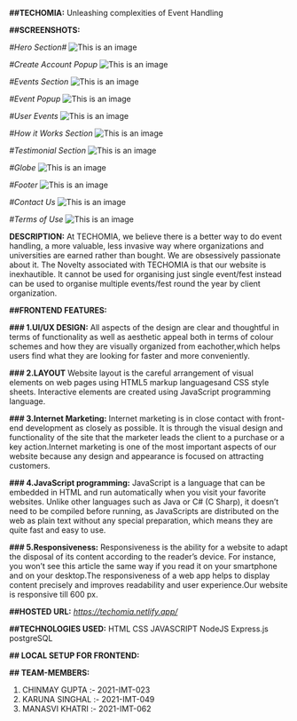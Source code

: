 **##TECHOMIA:**
Unleashing complexities of Event Handling

**##SCREENSHOTS:**

_#Hero Section#_
![This is an image](./readme_img/hero.png)

_#Create Account Popup_
![This is an image](./readme_img/create-account.png)

_#Events Section_
![This is an image](./readme_img/eve-section.png)

_#Event Popup_
![This is an image](./readme_img/events-popup.png)

_#User Events_
![This is an image](./readme_img/user-events.png)

_#How it Works Section_
![This is an image](./readme_img/how-it-works.png)

_#Testimonial Section_
![This is an image](./readme_img/testimonial.png)

_#Globe_
![This is an image](./readme_img/globe.png)

_#Footer_
![This is an image](./readme_img/footer.png)

_#Contact Us_
![This is an image](./readme_img/contact-us.png)

_#Terms of Use_
![This is an image](./readme_img/tou.png)

**DESCRIPTION:**
At TECHOMIA, we believe there is a better way to do event handling, a more valuable, less invasive way where organizations and universities are earned rather than bought. We are obsessively passionate about it. The Novelty associated with TECHOMIA is that our website is inexhautible. It cannot be used for organising just single event/fest instead can be used to organise multiple events/fest round the year by client organization.

**##FRONTEND FEATURES:**

**### 1.UI/UX DESIGN:**
All aspects of the design are clear and thoughtful in terms of functionality as well as aesthetic appeal both in terms of colour schemes and how
they are visually organized from eachother,which helps users find what they are looking for faster and more conveniently.

**### 2.LAYOUT**
Website layout is the careful arrangement of visual elements on web pages using HTML5 markup languages ​​and CSS style sheets. Interactive elements are created using JavaScript programming language.

**### 3.Internet Marketing:**
Internet marketing is in close contact with front-end development as closely as possible. It is through the visual design and functionality of the site that the marketer leads the client to a purchase or a key action.Internet marketing is one of the most important aspects of our website because any design and appearance is focused on attracting customers.

**### 4.JavaScript programming:**
JavaScript is a language that can be embedded in HTML and run automatically when you visit your favorite websites. Unlike other languages ​​such as Java or C# (C Sharp), it doesn’t need to be compiled before running, as JavaScripts are distributed on the web as plain text without any special preparation, which means they are quite fast and easy to use.

**### 5.Responsiveness:**
Responsiveness is the ability for a website to adapt the disposal of its content according to the reader’s device. For instance, you won’t see this article the same way if you read it on your smartphone and on your desktop.The responsiveness of a web app helps to display content precisely and improves readability and user experience.Our website is responsive till 600 px.

**##HOSTED URL:** *https://techomia.netlify.app/*

**##TECHNOLOGIES USED:**
HTML
CSS
JAVASCRIPT
NodeJS
Express.js
postgreSQL

**## LOCAL SETUP FOR FRONTEND:**

**## TEAM-MEMBERS:**

1. CHINMAY GUPTA :- 2021-IMT-023
2. KARUNA SINGHAL :- 2021-IMT-049
3. MANASVI KHATRI :- 2021-IMT-062
